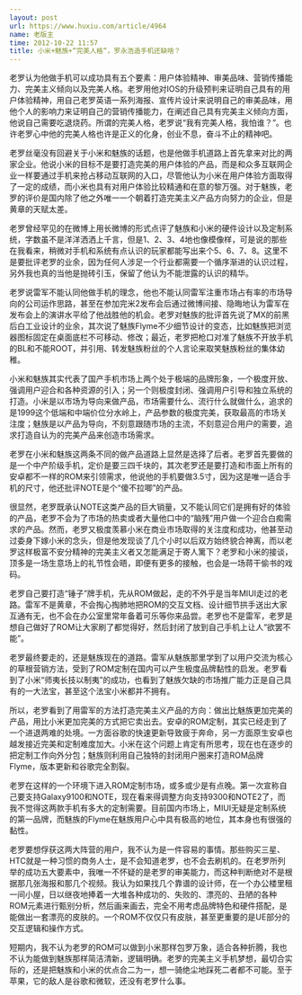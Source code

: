 ```yaml
---
layout: post
url: https://www.huxiu.com/article/4964
name: 老版主
time: 2012-10-22 11:57
title: 小米+魅族+“完美人格“，罗永浩造手机还缺啥？
---
```

老罗认为他做手机可以成功具有五个要素：用户体验精神、审美品味、营销传播能力、完美主义倾向以及完美人格。老罗用他对IOS的升级预判来证明自己具有的用户体验精神，用自己老罗英语一系列海报、宣传片设计来说明自己的审美品味，用他个人的影响力来证明自己的营销传播能力，在阐述自己具有完美主义倾向方面，他说自己需要吃退烧药。所谓的完美人格，老罗说“我有完美人格，我怕谁？”。也许老罗心中他的完美人格也许是正义的化身，创业不息，奋斗不止的精神吧。

老罗丝毫没有回避关于小米和魅族的话题，也是他做手机道路上首先拿来对比的两家企业。他说小米的目标不是要打造完美的用户体验的产品，而是和众多互联网企业一样要通过手机来抢占移动互联网的入口，尽管他认为小米在用户体验方面取得了一定的成绩，而小米也具有对用户体验比较精通和在意的黎万强。对于魅族，老罗的评价是国内除了他之外唯一一个朝着打造完美主义产品方向努力的企业，但是黄章的天赋太差。

老罗曾经罕见的在微博上用长微博的形式点评了魅族和小米的硬件设计以及定制系统，字数虽不是洋洋洒洒上千言，但是1、2、3、4地也像模像样，可是说的那些在我看来，稍微对手机和系统有点认识的玩家都能写出来个5、6、7、8。这里不是要批评老罗的业余，因为任何人涉足一个行业都需要一个循序渐进的认识过程，另外我也真的当他是抛砖引玉，保留了他认为不能泄露的认识的精华。

老罗说雷军不能认同他做手机的理念，他也不能认同雷军注重市场占有率的市场导向的公司运作思路，甚至在参加完米2发布会后通过微博间接、隐晦地认为雷军在发布会上的演讲水平给了他战胜他的机会。老罗对魅族的批评首先说了MX的前黑后白工业设计的业余，其次说了魅族Flyme不少细节设计的变态，比如魅族把浏览器图标固定在桌面底栏不可移动、修改；最近，老罗把枪口对准了魅族不开放手机的BL和不能ROOT，并引用、转发魅族粉丝的个人言论来取笑魅族粉丝的集体幼稚。

小米和魅族其实代表了国产手机市场上两个处于极端的品牌形象，一个极度开放、强调用户迎合和各种资源的引入；另一个则极度封闭、强调用户引导和独立系统的打造。小米是以市场为导向来做产品，市场需要什么、流行什么就做什么，追求的是1999这个低端和中端价位分水岭上，产品参数的极度完美，获取最高的市场关注度；魅族是以产品为导向，不刻意跟随市场的主流，不刻意迎合用户的需要，追求打造自认为的完美产品来创造市场需求。

老罗在小米和魅族这两条不同的做产品道路上显然是选择了后者。老罗首先要做的是一个中产阶级手机，定价是要三四千块的，其次老罗还是要打造和市面上所有的安卓都不一样的ROM来引领需求，他说他的手机要做3.5寸，因为这是唯一适合手机的尺寸，他还批评NOTE是个“傻不拉唧”的产品。

很显然，老罗既承认NOTE这类产品的巨大销量，又不能认同它们是拥有好的体验的产品，老罗不会为了市场的热卖或者大量他口中的“脑残”用户做一个迎合白痴需求的产品。然而，老罗又极度羡慕小米在商业市场取得的关注度和成功，他甚至动过委身下嫁小米的念头，但是他发现谈了几个小时以后双方始终貌合神离，而以老罗这样极富不安分精神的完美主义者又怎能满足于寄人篱下？老罗和小米的接谈，顶多是一场生意场上的礼节性会晤，即便有更多的接触，也会是一场蒋干偷书的戏码。

老罗自己要打造“锤子”牌手机，先从ROM做起，走的不外乎是当年MIUI走过的老路。雷军不是黄章，不会掏心掏肺地把ROM的交互文档、设计细节拱手送出大家互通有无，也不会在办公室里常年备着可乐等你来品尝。老罗也不是雷军，老罗是想自己做好了ROM让大家刷了都觉得好，然后封闭了放到自己手机上让人“欲罢不能”。

老罗最终要走的，还是魅族现在的道路。雷军从魅族那里学到了以用户交流为核心的草根营销方法，受到了ROM定制在国内可以产生极度品牌黏性的启发。老罗看到了小米“师夷长技以制夷”的成功，也看到了魅族欠缺的市场推广能力正是自己具有的一大法宝，甚至这个法宝小米都并不拥有。

所以，老罗看到了用雷军的方法打造完美主义产品的方向：做出比魅族更加完美的产品，用比小米更加完美的方式把它卖出去。安卓的ROM定制，其实已经走到了一个进退两难的处境。一方面谷歌的快速更新导致疲于奔命，另一方面原生安卓也越发接近完美和定制难度加大。小米在这个问题上肯定有所思考，现在也在逐步的把定制工作向外分包；魅族则利用自己独特的封闭用户圈来打造ROM品牌Flyme，版本更新和谷歌完全割裂。

老罗在这样的一个环境下进入ROM定制市场，或多或少是有点晚。第一次宣称自己要支持Galaxy9100和NOTE，现在看来得调整方向支持9300和NOTE2了，而我不觉得这两款手机有多大的定制需要。目前国内市场上，MIUI无疑是定制系统的第一品牌，而魅族的Flyme在魅族用户心中具有极高的地位，其本身也有很强的黏性。

老罗要想俘获这两大阵营的用户，我不认为是一件容易的事情。那些购买三星、HTC就是一种习惯的商务人士，是不会知道老罗，也不会去刷机的。在老罗所列举的成功五大要素中，我唯一不怀疑的是老罗的审美能力，而这种判断绝对不是根据那几张海报和那几个视频。我认为如果找几个靠谱的设计师，在一个办公楼里租一间小屋，日以继夜地捧着一大堆各种成功的、失败的、漂亮的、丑陋的各种ROM元素进行甄别分析，然后画来画去，完全不用考虑品牌特色和硬件搭配，是能做出一套漂亮的皮肤的。一个ROM不仅仅只有皮肤，甚至更重要的是UE部分的交互逻辑和操作方式。

短期内，我不认为老罗的ROM可以做到小米那样包罗万象，适合各种折腾，我也不认为能做到魅族那样简洁清新，逻辑明确。老罗的完美主义手机梦想，最切合实际的，还是把魅族和小米的优点合二为一，想一骑绝尘地踩死二者都不可能。至于苹果，它的敌人是谷歌和微软，还没有老罗什么事。

